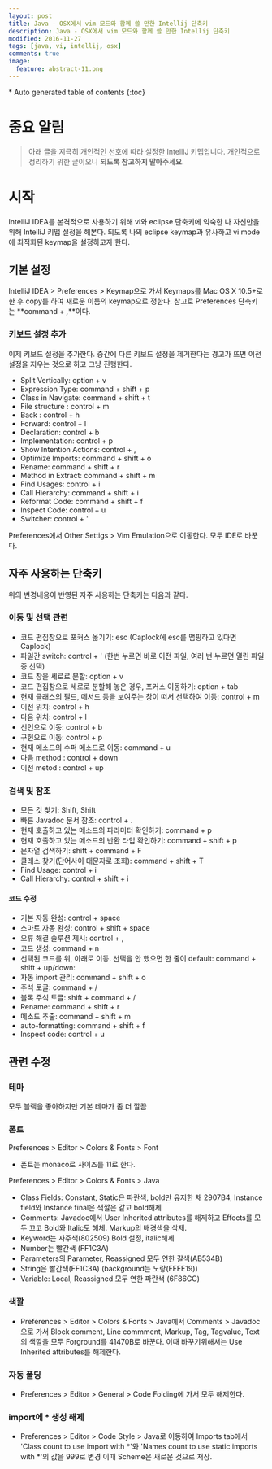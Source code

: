 ```yaml
---
layout: post
title: Java - OSX에서 vim 모드와 함께 쓸 만한 Intellij 단축키
description: Java - OSX에서 vim 모드와 함께 쓸 만한 Intellij 단축키
modified: 2016-11-27
tags: [java, vi, intellij, osx]
comments: true
image:
  feature: abstract-11.png
---
```


<section id="table-of-contents" class="toc">
<div id="drawer" markdown="1">
*  Auto generated table of contents
{:toc}
</div>
</section><!-- /#table-of-contents -->

# 중요 알림

> 아래 글을 지극히 개인적인 선호에 따라 설정한 IntelliJ 키맵입니다. 개인적으로 정리하기 위한 글이오니 **되도록 참고하지 말아주세요**.

# 시작

IntelliJ IDEA를 본격적으로 사용하기 위해 vi와 eclipse 단축키에 익숙한 나 자신만을 위해 IntelliJ 키맵 설정을 해본다. 되도록 나의 eclipse keymap과 유사하고 vi mode에 최적화된 keymap을 설정하고자 한다. 

## 기본 설정

IntelliJ IDEA > Preferences > Keymap으로 가서 Keymaps를 Mac OS X 10.5+로 한 후 copy를 하여 새로운 이름의 keymap으로 정한다. 
참고로 Preferences 단축키는 **command + ,**이다. 

### 키보드 설정 추가

이제 키보드 설정을 추가한다. 중간에 다른 키보드 설정을 제거한다는 경고가 뜨면 이전 설정을 지우는 것으로 하고 그냥 진행한다. 

- Split Vertically: option + v
- Expression Type: command + shift + p
- Class in Navigate: command + shift + t
- File structure : control + m
- Back : control + h
- Forward: control + l
- Declaration: control + b
- Implementation: control + p
- Show Intention Actions: control + ,
- Optimize Imports: command + shift + o
- Rename: command + shift + r
- Method in Extract: command + shift + m
- Find Usages: control + i
- Call Hierarchy: command + shift + i
- Reformat Code: command + shift + f
- Inspect Code: control + u
- Switcher: control + '

Preferences에서 Other Settigs > Vim Emulation으로 이동한다. 모두 IDE로 바꾼다. 

## 자주 사용하는 단축키

위의 변경내용이 반영된 자주 사용하는 단축키는 다음과 같다. 

### 이동 및 선택 관련 

- 코드 편집창으로 포커스 옮기기: esc (Caplock에 esc를 맵핑하고 있다면 Caplock)
- 파일간 switch: control + ' (한번 누르면 바로 이전 파일, 여러 번 누르면 열린 파일중 선택)
- 코드 창을 세로로 분할: option + v
- 코드 편집창으로 세로로 분할해 놓은 경우, 포커스 이동하기: option + tab
- 현재 클래스의 필드, 메서드 등을 보여주는 창이 떠서 선택하여 이동: control + m
- 이전 위치: control + h
- 다음 위치: control + l
- 선언으로 이동: control + b 
- 구현으로 이동: control + p
- 현재 메소드의 수퍼 메소드로 이동: command + u
- 다음 method : control + down
- 이전 metod : control + up

### 검색 및 참조

- 모든 것 찾기: Shift, Shift
- 빠른 Javadoc 문서 참조: control + .
- 현재 호출하고 있는 메소드의 파라미터 확인하기: command + p
- 현재 호출하고 있는 메소드의 반환 타입 확인하기: command + shift + p
- 문자열 검색하기: shift + command + F
- 클래스 찾기(단어사이 대문자로 조회): command + shift + T
- Find Usage: control + i
- Call Hierarchy: control + shift + i

#### 코드 수정

- 기본 자동 완성: control + space
- 스마트 자동 완성: control + shift + space
- 오류 해결 솔루션 제시: control + ,
- 코드 생성: command + n 
- 선택된 코드를 위, 아래로 이동. 선택을 안 했으면 한 줄이 default: command + shift + up/down:
- 자동 import 관리: command + shift + o
- 주석 토글: command + /   
- 블록 주석 토글: shift + command + /
- Rename: command + shift + r
- 메소드 추출: command + shift + m   
- auto-formatting: command + shift + f
- Inspect code: control + u

## 관련 수정

### 테마

모두 블랙을 좋아하지만 기본 테마가 좀 더 깔끔 

### 폰트 

Preferences > Editor > Colors & Fonts > Font

- 폰트는 monaco로 사이즈를 11로 한다. 

Preferences > Editor > Colors & Fonts > Java

- Class Fields: Constant, Static은 파란색, bold만 유지한 채 2907B4, Instance field와 Instance final은 색깔은 같고 bold해제
- Comments: Javadoc에서 User Inherited attributes를 해제하고 Effects를 모두 끄고 Bold와 Italic도 해체.  Markup의 배경색을 삭제.
- Keyword는 자주색(802509) Bold 설정, italic해제
- Number는 빨간색 (FF1C3A)
- Parameters의 Parameter,  Reassigned 모두 연한 갈색(AB534B)
- String은 빨간색(FF1C3A) (background는 노랑(FFFE19))
- Variable: Local, Reassigned 모두 연한 파란색 (6F86CC) 

### 색깔

- Preferences > Editor > Colors & Fonts > Java에서 Comments > Javadoc으로 가서 Block comment, Line commment, Markup, Tag, Tagvalue, Text의 색깔을 모두 Forground를 41470B로 바꾼다. 이때 바꾸기위해서는 Use Inherited attributes를 해제한다. 

### 자동 폴딩 

- Preferences > Editor > General > Code Folding에 가서 모두 해제한다. 

### import에 * 생성 해제 

- Preferences > Editor > Code Style > Java로 이동하여 Imports tab에서 'Class count to use import with *'와  'Names count to use static imports with *'의 값을 999로 변경 이때 Scheme은 새로운 것으로 저장.
